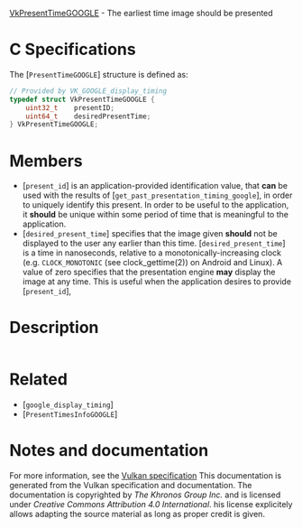[VkPresentTimeGOOGLE](https://www.khronos.org/registry/vulkan/specs/1.3-extensions/man/html/VkPresentTimeGOOGLE.html) - The earliest time image should be presented

# C Specifications
The [`PresentTimeGOOGLE`] structure is defined as:
```c
// Provided by VK_GOOGLE_display_timing
typedef struct VkPresentTimeGOOGLE {
    uint32_t    presentID;
    uint64_t    desiredPresentTime;
} VkPresentTimeGOOGLE;
```

# Members
- [`present_id`] is an application-provided identification value, that  **can**  be used with the results of [`get_past_presentation_timing_google`], in order to uniquely identify this present. In order to be useful to the application, it  **should**  be unique within some period of time that is meaningful to the application.
- [`desired_present_time`] specifies that the image given  **should**  not be displayed to the user any earlier than this time. [`desired_present_time`] is a time in nanoseconds, relative to a monotonically-increasing clock (e.g. `CLOCK_MONOTONIC` (see clock_gettime(2)) on Android and Linux). A value of zero specifies that the presentation engine  **may**  display the image at any time. This is useful when the application desires to provide [`present_id`],

# Description
```c but does not need a specific pname:desiredPresentTime.
```

# Related
- [`google_display_timing`]
- [`PresentTimesInfoGOOGLE`]

# Notes and documentation
For more information, see the [Vulkan specification](https://www.khronos.org/registry/vulkan/specs/1.3-extensions/html/vkspec.html)
This documentation is generated from the Vulkan specification and documentation.
The documentation is copyrighted by *The Khronos Group Inc.* and is licensed under *Creative Commons Attribution 4.0 International*.
his license explicitely allows adapting the source material as long as proper credit is given.
        